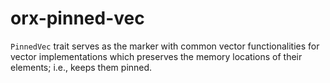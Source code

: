 # orx-pinned-vec
`PinnedVec` trait serves as the marker with common vector functionalities for vector implementations which preserves the memory locations of their elements; i.e., keeps them pinned.
